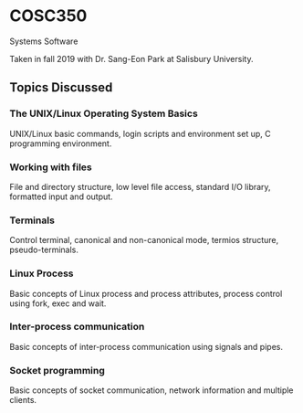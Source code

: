 # COSC350
Systems Software

Taken in fall 2019 with Dr. Sang-Eon Park at Salisbury University.

## Topics Discussed

### The UNIX/Linux Operating System Basics
UNIX/Linux basic commands, login scripts and environment set up, C programming environment.
### Working with files
File and directory structure, low level file access, standard I/O library, formatted input and output.
### Terminals
Control terminal, canonical and non-canonical mode, termios structure, pseudo-terminals.
### Linux Process
Basic concepts of Linux process and process attributes, process control using fork, exec and wait.
### Inter-process communication
Basic concepts of inter-process communication using signals and pipes.
### Socket programming
Basic concepts of socket communication, network information and multiple clients.

